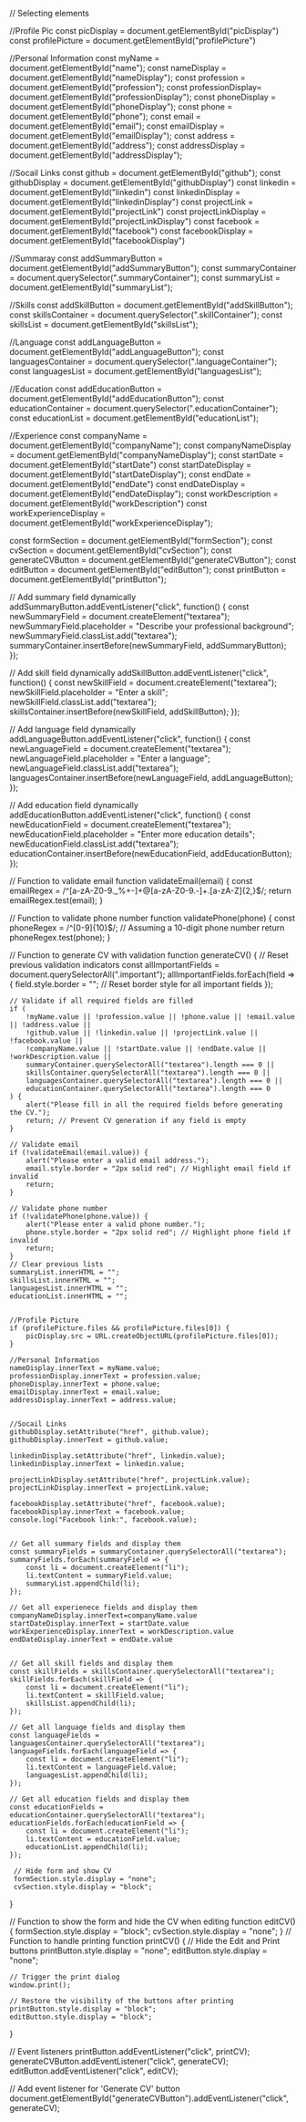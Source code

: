 // Selecting elements

//Profile Pic
const  picDisplay = document.getElementById("picDisplay")
const profilePicture = document.getElementById("profilePicture")

//Personal Information
const myName = document.getElementById("name");
const nameDisplay = document.getElementById("nameDisplay");
const profession = document.getElementById("profession");
const professionDisplay= document.getElementById("professionDisplay");
const phoneDisplay = document.getElementById("phoneDisplay");
const phone = document.getElementById("phone");
const email = document.getElementById("email");
const emailDisplay = document.getElementById("emailDisplay");
const address = document.getElementById("address");
const addressDisplay = document.getElementById("addressDisplay");

//Socail Links
const github = document.getElementById("github");
const githubDisplay = document.getElementById("githubDisplay")
const linkedin = document.getElementById("linkedin")
const linkedinDisplay = document.getElementById("linkedinDisplay")
const projectLink = document.getElementById("projectLink")
const projectLinkDisplay = document.getElementById("projectLinkDisplay")
const facebook = document.getElementById("facebook")
const facebookDisplay = document.getElementById("facebookDisplay")


//Summaray
const addSummaryButton = document.getElementById("addSummaryButton");
const summaryContainer = document.querySelector(".summaryContainer");
const summaryList = document.getElementById("summaryList");

//Skills
const addSkillButton = document.getElementById("addSkillButton");
const skillsContainer = document.querySelector(".skillContainer");
const skillsList = document.getElementById("skillsList");

//Language
const addLanguageButton = document.getElementById("addLanguageButton");
const languagesContainer = document.querySelector(".languageContainer");
const languagesList = document.getElementById("languagesList");

//Education
const addEducationButton = document.getElementById("addEducationButton");
const educationContainer = document.querySelector(".educationContainer");
const educationList = document.getElementById("educationList");

//Experience
const companyName = document.getElementById("companyName");
const companyNameDisplay = document.getElementById("companyNameDisplay");
const startDate = document.getElementById("startDate")
const startDateDisplay = document.getElementById("startDateDisplay");
const endDate = document.getElementById("endDate")
const endDateDisplay = document.getElementById("endDateDisplay");
const workDescription = document.getElementById("workDescription")
const workExperienceDisplay = document.getElementById("workExperienceDisplay");


const formSection = document.getElementById("formSection");
const cvSection = document.getElementById("cvSection");
const generateCVButton = document.getElementById("generateCVButton");
const editButton = document.getElementById("editButton");
const printButton = document.getElementById("printButton");

// Add summary field dynamically
addSummaryButton.addEventListener("click", function() {
    const newSummaryField = document.createElement("textarea");
    newSummaryField.placeholder = "Describe your professional background";
    newSummaryField.classList.add("textarea");
    summaryContainer.insertBefore(newSummaryField, addSummaryButton);
});

// Add skill field dynamically
addSkillButton.addEventListener("click", function() {
    const newSkillField = document.createElement("textarea");
    newSkillField.placeholder = "Enter a skill";
    newSkillField.classList.add("textarea");
    skillsContainer.insertBefore(newSkillField, addSkillButton);
});

// Add language field dynamically
addLanguageButton.addEventListener("click", function() {
    const newLanguageField = document.createElement("textarea");
    newLanguageField.placeholder = "Enter a language";
    newLanguageField.classList.add("textarea");
    languagesContainer.insertBefore(newLanguageField, addLanguageButton);
});

// Add education field dynamically
addEducationButton.addEventListener("click", function() {
    const newEducationField = document.createElement("textarea");
    newEducationField.placeholder = "Enter more education details";
    newEducationField.classList.add("textarea");
    educationContainer.insertBefore(newEducationField, addEducationButton);
});




// Function to validate email
function validateEmail(email) {
    const emailRegex = /^[a-zA-Z0-9._%+-]+@[a-zA-Z0-9.-]+\.[a-zA-Z]{2,}$/;
    return emailRegex.test(email);
}

// Function to validate phone number
function validatePhone(phone) {
    const phoneRegex = /^[0-9]{10}$/; // Assuming a 10-digit phone number
    return phoneRegex.test(phone);
}

// Function to generate CV with validation
function generateCV() {
    // Reset previous validation indicators
    const allImportantFields = document.querySelectorAll(".important");
    allImportantFields.forEach(field => {
        field.style.border = ""; // Reset border style for all important fields
    });

    // Validate if all required fields are filled
    if (
        !myName.value || !profession.value || !phone.value || !email.value || !address.value ||
        !github.value || !linkedin.value || !projectLink.value || !facebook.value ||
        !companyName.value || !startDate.value || !endDate.value || !workDescription.value ||
        summaryContainer.querySelectorAll("textarea").length === 0 ||
        skillsContainer.querySelectorAll("textarea").length === 0 ||
        languagesContainer.querySelectorAll("textarea").length === 0 ||
        educationContainer.querySelectorAll("textarea").length === 0
    ) {
        alert("Please fill in all the required fields before generating the CV.");
        return; // Prevent CV generation if any field is empty
    }

    // Validate email
    if (!validateEmail(email.value)) {
        alert("Please enter a valid email address.");
        email.style.border = "2px solid red"; // Highlight email field if invalid
        return;
    }

    // Validate phone number
    if (!validatePhone(phone.value)) {
        alert("Please enter a valid phone number.");
        phone.style.border = "2px solid red"; // Highlight phone field if invalid
        return;
    }
    // Clear previous lists
    summaryList.innerHTML = "";
    skillsList.innerHTML = "";
    languagesList.innerHTML = "";
    educationList.innerHTML = "";
    
    
    //Profile Picture
    if (profilePicture.files && profilePicture.files[0]) {
        picDisplay.src = URL.createObjectURL(profilePicture.files[0]);
    }
    
    //Personal Information
    nameDisplay.innerText = myName.value;
    professionDisplay.innerText = profession.value;
    phoneDisplay.innerText = phone.value;
    emailDisplay.innerText = email.value;
    addressDisplay.innerText = address.value;
    
    
    //Socail Links
    githubDisplay.setAttribute("href", github.value);   
    githubDisplay.innerText = github.value;
    
    linkedinDisplay.setAttribute("href", linkedin.value);
    linkedinDisplay.innerText = linkedin.value;
    
    projectLinkDisplay.setAttribute("href", projectLink.value);
    projectLinkDisplay.innerText = projectLink.value;
    
    facebookDisplay.setAttribute("href", facebook.value);
    facebookDisplay.innerText = facebook.value;
    console.log("Facebook link:", facebook.value);
    
    
    // Get all summary fields and display them
    const summaryFields = summaryContainer.querySelectorAll("textarea");
    summaryFields.forEach(summaryField => {
        const li = document.createElement("li");
        li.textContent = summaryField.value;
        summaryList.appendChild(li);
    });
    
    // Get all experienece fields and display them
    companyNameDisplay.innerText=companyName.value
    startDateDisplay.innerText = startDate.value
    workExperienceDisplay.innerText = workDescription.value
    endDateDisplay.innerText = endDate.value


    // Get all skill fields and display them
    const skillFields = skillsContainer.querySelectorAll("textarea");
    skillFields.forEach(skillField => {
        const li = document.createElement("li");
        li.textContent = skillField.value;
        skillsList.appendChild(li);
    });

    // Get all language fields and display them
    const languageFields = languagesContainer.querySelectorAll("textarea");
    languageFields.forEach(languageField => {
        const li = document.createElement("li");
        li.textContent = languageField.value;
        languagesList.appendChild(li);
    });

    // Get all education fields and display them
    const educationFields = educationContainer.querySelectorAll("textarea");
    educationFields.forEach(educationField => {
        const li = document.createElement("li");
        li.textContent = educationField.value;
        educationList.appendChild(li);
    });

     // Hide form and show CV
     formSection.style.display = "none";
     cvSection.style.display = "block";

}

// Function to show the form and hide the CV when editing
function editCV() {
    formSection.style.display = "block";
    cvSection.style.display = "none";
}
// Function to handle printing
function printCV() {
    // Hide the Edit and Print buttons
    printButton.style.display = "none";
    editButton.style.display = "none";
    
    // Trigger the print dialog
    window.print();
    
    // Restore the visibility of the buttons after printing
    printButton.style.display = "block";
    editButton.style.display = "block";
}


// Event listeners
printButton.addEventListener("click", printCV);
generateCVButton.addEventListener("click", generateCV);
editButton.addEventListener("click", editCV);

// Add event listener for 'Generate CV' button
document.getElementById("generateCVButton").addEventListener("click", generateCV);


